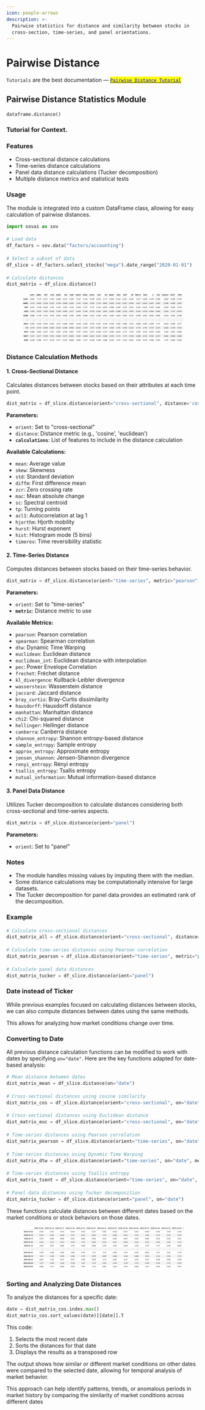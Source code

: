 ```yaml
---
icon: people-arrows
description: >-
  Pairwise statistics for distance and similarity between stocks in
  cross-section, time-series, and panel orientations.
---
```


# Pairwise Distance

`Tutorials` are the best documentation — [<mark style="color:blue;">`Pairwise Distance Tutorial`</mark>](https://colab.research.google.com/github/sovai-research/sovai-public/blob/main/notebooks/computational/Pairwise%20Distance.ipynb)

## Pairwise Distance Statistics Module

`dataframe.distance()`

### Tutorial for Context.

### Features

* Cross-sectional distance calculations
* Time-series distance calculations
* Panel data distance calculations (Tucker decomposition)
* Multiple distance metrics and statistical tests

### Usage

The module is integrated into a custom DataFrame class, allowing for easy calculation of pairwise distances.&#x20;

```python
import sovai as sov

# Load data
df_factors = sov.data("factors/accounting")

# Select a subset of data
df_slice = df_factors.select_stocks("mega").date_range("2020-01-01")

# Calculate distances
dist_matrix = df_slice.distance()
```

<figure><img src="../.gitbook/assets/image (26).png" alt=""><figcaption></figcaption></figure>

### Distance Calculation Methods

#### 1. Cross-Sectional Distance

Calculates distances between stocks based on their attributes at each time point.

```python
dist_matrix = df_slice.distance(orient="cross-sectional", distance='cosine', calculations=features)
```

**Parameters:**

* `orient`: Set to "cross-sectional"
* `distance`: Distance metric (e.g., 'cosine', 'euclidean')
* **`calculations`**: List of features to include in the distance calculation

**Available Calculations:**

* `mean`: Average value
* `skew`: Skewness
* `std`: Standard deviation
* `diffm`: First difference mean
* `zcr`: Zero crossing rate
* `mac`: Mean absolute change
* `sc`: Spectral centroid
* `tp`: Turning points
* `acl1`: Autocorrelation at lag 1
* `hjorthm`: Hjorth mobility
* `hurst`: Hurst exponent
* `hist`: Histogram mode (5 bins)
* `timerev`: Time reversibility statistic

#### 2. Time-Series Distance

Computes distances between stocks based on their time-series behavior.

```python
dist_matrix = df_slice.distance(orient="time-series", metric="pearson")
```

**Parameters:**

* `orient`: Set to "time-series"
* **`metric`**: Distance metric to use

**Available Metrics:**

* `pearson`: Pearson correlation
* `spearman`: Spearman correlation
* `dtw`: Dynamic Time Warping
* `euclidean`: Euclidean distance
* `euclidean_int`: Euclidean distance with interpolation
* `pec`: Power Envelope Correlation
* `frechet`: Fréchet distance
* `kl_divergence`: Kullback-Leibler divergence
* `wasserstein`: Wasserstein distance
* `jaccard`: Jaccard distance
* `bray_curtis`: Bray-Curtis dissimilarity
* `hausdorff`: Hausdorff distance
* `manhattan`: Manhattan distance
* `chi2`: Chi-squared distance
* `hellinger`: Hellinger distance
* `canberra`: Canberra distance
* `shannon_entropy`: Shannon entropy-based distance
* `sample_entropy`: Sample entropy
* `approx_entropy`: Approximate entropy
* `jensen_shannon`: Jensen-Shannon divergence
* `renyi_entropy`: Rényi entropy
* `tsallis_entropy`: Tsallis entropy
* `mutual_information`: Mutual information-based distance

#### 3. Panel Data Distance

Utilizes Tucker decomposition to calculate distances considering both cross-sectional and time-series aspects.

```python
dist_matrix = df_slice.distance(orient="panel")
```

**Parameters:**

* `orient`: Set to "panel"

### Notes

* The module handles missing values by imputing them with the median.
* Some distance calculations may be computationally intensive for large datasets.
* The Tucker decomposition for panel data provides an estimated rank of the decomposition.

### Example

```python
# Calculate cross-sectional distances
dist_matrix_all = df_slice.distance(orient="cross-sectional", distance='cosine', calculations=features)

# Calculate time-series distances using Pearson correlation
dist_matrix_pearson = df_slice.distance(orient="time-series", metric="pearson")

# Calculate panel data distances
dist_matrix_tucker = df_slice.distance(orient="panel")
```

### Date instead of Ticker

While previous examples focused on calculating distances between stocks, we can also compute distances between dates using the same methods.&#x20;

This allows for analyzing how market conditions change over time.

### Converting to Date

All previous distance calculation functions can be modified to work with dates by specifying `on="date"`. Here are the key functions adapted for date-based analysis:

```python
# Mean distance between dates
dist_matrix_mean = df_slice.distance(on="date")

# Cross-sectional distances using cosine similarity
dist_matrix_cos = df_slice.distance(orient="cross-sectional", on="date", distance='cosine', calculations=features)

# Cross-sectional distances using Euclidean distance
dist_matrix_euc = df_slice.distance(orient="cross-sectional", on="date", distance='euclidean', calculations=features)

# Time-series distances using Pearson correlation
dist_matrix_pearson = df_slice.distance(orient="time-series", on="date", metric="pearson")

# Time-series distances using Dynamic Time Warping
dist_matrix_dtw = df_slice.distance(orient="time-series", on="date", metric="dtw")

# Time-series distances using Tsallis entropy
dist_matrix_tsent = df_slice.distance(orient="time-series", on="date", metric="tsallis_entropy")

# Panel data distances using Tucker decomposition
dist_matrix_tucker = df_slice.distance(orient="panel", on="date")
```

These functions calculate distances between different dates based on the market conditions or stock behaviors on those dates.

<figure><img src="../.gitbook/assets/image (1) (1) (1) (1) (1).png" alt=""><figcaption></figcaption></figure>

### Sorting and Analyzing Date Distances

To analyze the distances for a specific date:

```python
date = dist_matrix_cos.index.max()
dist_matrix_cos.sort_values(date)[[date]].T
```

This code:

1. Selects the most recent date
2. Sorts the distances for that date
3. Displays the results as a transposed row

The output shows how similar or different market conditions on other dates were compared to the selected date, allowing for temporal analysis of market behavior.

This approach can help identify patterns, trends, or anomalous periods in market history by comparing the similarity of market conditions across different dates
